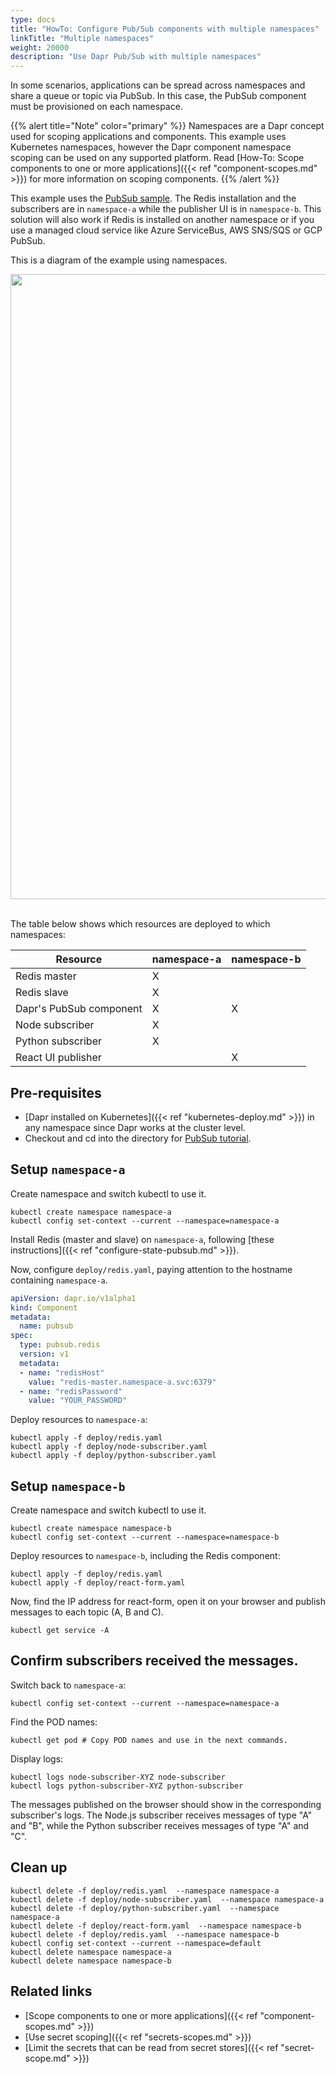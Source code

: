 ```yaml
---
type: docs
title: "HowTo: Configure Pub/Sub components with multiple namespaces"
linkTitle: "Multiple namespaces"
weight: 20000
description: "Use Dapr Pub/Sub with multiple namespaces"
---
```


In some scenarios, applications can be spread across namespaces and share a queue or topic via PubSub. In this case, the PubSub component must be provisioned on each namespace.

{{% alert title="Note" color="primary" %}}
Namespaces are a Dapr concept used for scoping applications and components. This example uses Kubernetes namespaces, however the Dapr component namespace scoping can be used on any supported platform. Read [How-To: Scope components to one or more applications]({{< ref "component-scopes.md" >}}) for more information on scoping components.
{{% /alert %}}

This example uses the [PubSub sample](https://github.com/dapr/quickstarts/tree/master/tutorials/pub-sub). The Redis installation and the subscribers are in `namespace-a` while the publisher UI is in `namespace-b`. This solution will also work if Redis is installed on another namespace or if you use a managed cloud service like Azure ServiceBus, AWS SNS/SQS or GCP PubSub.

This is a diagram of the example using namespaces.

<img src="/images/pubsub-multiple-namespaces.png" width=1000>
<br></br>

The table below shows which resources are deployed to which namespaces:

| Resource                | namespace-a | namespace-b |
|------------------------ |-------------|-------------|
| Redis master            | X           |             |
| Redis slave             | X           |             |
| Dapr's PubSub component | X           | X           |
| Node subscriber         | X           |             |
| Python subscriber       | X           |             |
| React UI publisher      |             | X           |

## Pre-requisites

* [Dapr installed on Kubernetes]({{< ref "kubernetes-deploy.md" >}}) in any namespace since Dapr works at the cluster level.
* Checkout and cd into the directory for [PubSub tutorial](https://github.com/dapr/quickstarts/tree/master/tutorials/pub-sub).

## Setup `namespace-a`

Create namespace and switch kubectl to use it.
```
kubectl create namespace namespace-a
kubectl config set-context --current --namespace=namespace-a
```

Install Redis (master and slave) on `namespace-a`, following [these instructions]({{< ref "configure-state-pubsub.md" >}}).

Now, configure `deploy/redis.yaml`, paying attention to the hostname containing `namespace-a`.

```yaml
apiVersion: dapr.io/v1alpha1
kind: Component
metadata:
  name: pubsub
spec:
  type: pubsub.redis
  version: v1
  metadata:
  - name: "redisHost"
    value: "redis-master.namespace-a.svc:6379"
  - name: "redisPassword"
    value: "YOUR_PASSWORD"
```

Deploy resources to `namespace-a`:
```
kubectl apply -f deploy/redis.yaml
kubectl apply -f deploy/node-subscriber.yaml
kubectl apply -f deploy/python-subscriber.yaml
```

## Setup `namespace-b`

Create namespace and switch kubectl to use it.
```
kubectl create namespace namespace-b
kubectl config set-context --current --namespace=namespace-b
```

Deploy resources to `namespace-b`, including the Redis component:
```
kubectl apply -f deploy/redis.yaml
kubectl apply -f deploy/react-form.yaml
```

Now, find the IP address for react-form, open it on your browser and publish messages to each topic (A, B and C).
```
kubectl get service -A
```

## Confirm subscribers received the messages.

Switch back to `namespace-a`:
```
kubectl config set-context --current --namespace=namespace-a
```

Find the POD names:
```
kubectl get pod # Copy POD names and use in the next commands.
```

Display logs:
```
kubectl logs node-subscriber-XYZ node-subscriber
kubectl logs python-subscriber-XYZ python-subscriber
```

The messages published on the browser should show in the corresponding subscriber's logs. The Node.js subscriber receives messages of type "A" and "B", while the Python subscriber receives messages of type "A" and "C".

## Clean up

```
kubectl delete -f deploy/redis.yaml  --namespace namespace-a
kubectl delete -f deploy/node-subscriber.yaml  --namespace namespace-a
kubectl delete -f deploy/python-subscriber.yaml  --namespace namespace-a
kubectl delete -f deploy/react-form.yaml  --namespace namespace-b
kubectl delete -f deploy/redis.yaml  --namespace namespace-b
kubectl config set-context --current --namespace=default
kubectl delete namespace namespace-a
kubectl delete namespace namespace-b
```

## Related links

- [Scope components to one or more applications]({{< ref "component-scopes.md" >}}) 
- [Use secret scoping]({{< ref "secrets-scopes.md" >}}) 
- [Limit the secrets that can be read from secret stores]({{< ref "secret-scope.md" >}})
